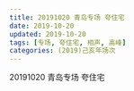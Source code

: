 ```yaml
---
title: 20191020 青岛专场 夸住宅
date: 2019-10-20
updated: 2019-10-20
tags: [专场, 夸住宅, 相声, 高峰]
categories: (2019)己亥年场次
---
```

20191020 青岛专场 夸住宅